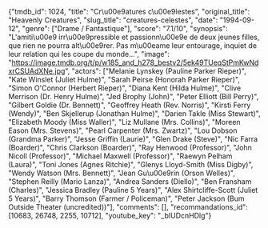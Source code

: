 {"tmdb_id": 1024, "title": "Cr\u00e9atures c\u00e9lestes", "original_title": "Heavenly Creatures", "slug_title": "creatures-celestes", "date": "1994-09-12", "genre": ["Drame / Fantastique"], "score": "7.1/10", "synopsis": "L'amiti\u00e9 irr\u00e9pressible et passionn\u00e9e de deux jeunes filles, que rien ne pourra alt\u00e9rer. Pas m\u00eame leur entourage, inquiet de leur relation qui les coupe du monde...", "image": "https://image.tmdb.org/t/p/w185_and_h278_bestv2/5ek49TUeqStPmKwNdxrCSUAdXNe.jpg", "actors": ["Melanie Lynskey (Pauline Parker Rieper)", "Kate Winslet (Juliet Hulme)", "Sarah Peirse (Honorah Parker Rieper)", "Simon O'Connor (Herbert Rieper)", "Diana Kent (Hilda Hulme)", "Clive Merrison (Dr. Henry Hulme)", "Jed Brophy (John)", "Peter Elliott (Bill Perry)", "Gilbert Goldie (Dr. Bennett)", "Geoffrey Heath (Rev. Norris)", "Kirsti Ferry (Wendy)", "Ben Skjellerup (Jonathan Hulme)", "Darien Takle (Miss Stewart)", "Elizabeth Moody (Miss Waller)", "Liz Mullane (Mrs. Collins)", "Moreen Eason (Mrs. Stevens)", "Pearl Carpenter (Mrs. Zwartz)", "Lou Dobson (Grandma Parker)", "Jesse Griffin (Laurie)", "Glen Drake (Steve)", "Nic Farra (Boarder)", "Chris Clarkson (Boarder)", "Ray Henwood (Professor)", "John Nicoll (Professor)", "Michael Maxwell (Professor)", "Raewyn Pelham (Laura)", "Toni Jones (Agnes Ritchie)", "Glenys Lloyd-Smith (Miss Digby)", "Wendy Watson (Mrs. Bennett)", "Jean Gu\u00e9rin (Orson Welles)", "Stephen Reilly (Mario Lanza)", "Andrea Sanders (Diello)", "Ben Fransham (Charles)", "Jessica Bradley (Pauline 5 Years)", "Alex Shirtcliffe-Scott (Juliet 5 Years)", "Barry Thomson (Farmer / Policeman)", "Peter Jackson (Bum Outside Theater (uncredited))"], "comments": [], "recommandations_id": [10683, 26748, 2255, 10712], "youtube_key": "_bIUDcnHDlg"}